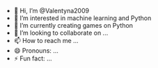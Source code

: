- 👋 Hi, I’m @Valentyna2009
- 👀 I’m interested in machine learning and Python
- 🌱 I’m currently creating games on Python
- 💞️ I’m looking to collaborate on ...
- 📫 How to reach me ...
- 😄 Pronouns: ...
- ⚡ Fun fact: ...

<!---
Valentyna2009/Valentyna2009 is a ✨ special ✨ repository because its `README.md` (this file) appears on your GitHub profile.
You can click the Preview link to take a look at your changes.
--->
